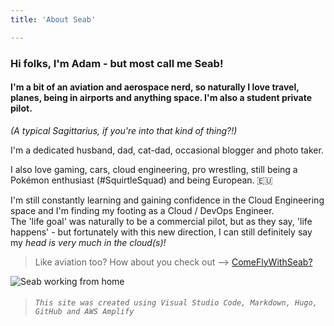 ```yaml
---
title: 'About Seab'

---
```


<!-- <h2 class="no-anchor">About Me</h2> -->



### Hi folks, I'm Adam - but most call me Seab!  

#### I'm a bit of an aviation and aerospace nerd, so naturally I love travel, planes, being in airports and anything space. I'm also a student private pilot.

*(A typical Sagittarius, if you're into that kind of thing?!)*

I'm a dedicated husband, dad, cat-dad, occasional blogger and photo taker.

I also love gaming, cars, cloud engineering, pro wrestling, still being a Pokémon enthusiast (#SquirtleSquad) and being European. 🇪🇺

I'm still constantly learning and gaining confidence in the Cloud Engineering space and I'm finding my footing as a Cloud / DevOps Engineer.  
The 'life goal' was naturally to be a commercial pilot, but as they say, 'life happens' - but fortunately with this new direction, I can still definitely say my *head is very much in the cloud(s)!*

> Like aviation too? How about you check out --> [ComeFlyWithSeab?](https://comeflywithseab.com "ComeFlyWithSeab") 

![Seab working from home](/img/seabwfh.webp "Seab working from home")

> ###### `This site was created using Visual Studio Code, Markdown, Hugo, GitHub and AWS Amplify`